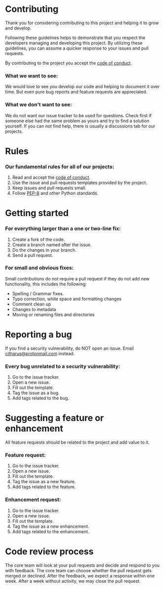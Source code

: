 # Contributing
Thank you for considering contributing to this project and helping it to grow and develop.  

Following these guidelines helps to demonstrate that you respect the developers managing and developing this project. By utilizing these guidelines, you can assume a quicker response to your issues and pull requests.

By contributing to the project you accept the [code of conduct][CODE_OF_CONDUCT].

### What we want to see:
We would love to see you develop our code and helping to document it over time. But even pure bug reports and feature requests are appreciated.

### What we don't want to see:
We do not want our issue tracker to be used for questions. Check first if someone else had the same problem as yours and try to find a solution yourself. If you can not find help, there is usually a discussions tab for our projects.

# Rules
### Our fundamental rules for all of our projects:
1. Read and accept the [code of conduct][CODE_OF_CONDUCT].
1. Use the issue and pull requests templates provided by the project.
1. Keep issues and pull requests small.
1. Follow [PEP-8](https://www.python.org/dev/peps/pep-0008/) and other Python standards.

# Getting started
### For everything larger than a one or two-line fix:
1. Create a fork of the code.
1. Create a branch named after the issue.
1. Do the changes in your branch.
1. Send a pull request.  

### For small and obvious fixes:
Small contributions do not require a pull request if they do not add new functionality, this includes the following:
- Spelling / Grammar fixes.
- Typo correction, white space and formatting changes
- Comment clean up
- Changes to metadata
- Moving or renaming files and directories

# Reporting a bug
If you find a security vulnerability, do NOT open an issue. Email citharus@protonmail.com instead.

### Every bug unrelated to a security vulnerability:
1. Go to the issue tracker.
1. Open a new issue.
1. Fill out the template.
1. Tag the issue as a bug.
1. Add tags related to the bug.


# Suggesting a feature or enhancement
All feature requests should be related to the project and add value to it.

### Feature request:
1. Go to the issue tracker.
1. Open a new issue.
1. Fill out the template.
1. Tag the issue as a new feature.
1. Add tags related to the feature.

### Enhancement request:
1. Go to the issue tracker.
1. Open a new issue.
1. Fill out the template.
1. Tag the issue as a new enhancement.
1. Add tags related to the enhancement.

# Code review process
The core team will look at your pull requests and decide and respond to you with feedback. The core team can choose whether the pull request gets merged or declined. After the feedback, we expect a response within one week. After a week without activity, we may close the pull request.


[CODE_OF_CONDUCT]: https://github.com/citharus/PROJECT/CODE_OF_CONDUCT.md
